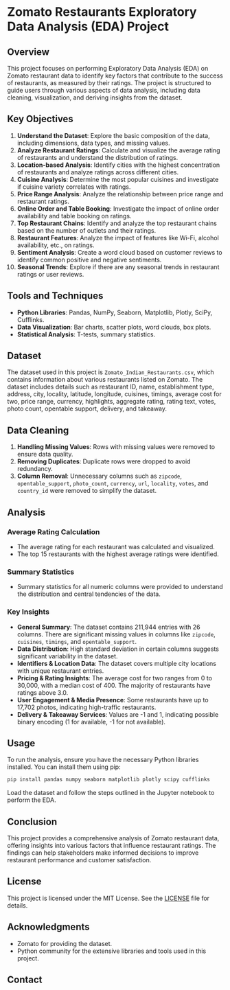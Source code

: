 # Zomato Restaurants Exploratory Data Analysis (EDA) Project

## Overview

This project focuses on performing Exploratory Data Analysis (EDA) on Zomato restaurant data to identify key factors that contribute to the success of restaurants, as measured by their ratings. The project is structured to guide users through various aspects of data analysis, including data cleaning, visualization, and deriving insights from the dataset.

## Key Objectives

1. **Understand the Dataset**: Explore the basic composition of the data, including dimensions, data types, and missing values.
2. **Analyze Restaurant Ratings**: Calculate and visualize the average rating of restaurants and understand the distribution of ratings.
3. **Location-based Analysis**: Identify cities with the highest concentration of restaurants and analyze ratings across different cities.
4. **Cuisine Analysis**: Determine the most popular cuisines and investigate if cuisine variety correlates with ratings.
5. **Price Range Analysis**: Analyze the relationship between price range and restaurant ratings.
6. **Online Order and Table Booking**: Investigate the impact of online order availability and table booking on ratings.
7. **Top Restaurant Chains**: Identify and analyze the top restaurant chains based on the number of outlets and their ratings.
8. **Restaurant Features**: Analyze the impact of features like Wi-Fi, alcohol availability, etc., on ratings.
9. **Sentiment Analysis**: Create a word cloud based on customer reviews to identify common positive and negative sentiments.
10. **Seasonal Trends**: Explore if there are any seasonal trends in restaurant ratings or user reviews.

## Tools and Techniques

- **Python Libraries**: Pandas, NumPy, Seaborn, Matplotlib, Plotly, SciPy, Cufflinks.
- **Data Visualization**: Bar charts, scatter plots, word clouds, box plots.
- **Statistical Analysis**: T-tests, summary statistics.

## Dataset

The dataset used in this project is `Zomato_Indian_Restaurants.csv`, which contains information about various restaurants listed on Zomato. The dataset includes details such as restaurant ID, name, establishment type, address, city, locality, latitude, longitude, cuisines, timings, average cost for two, price range, currency, highlights, aggregate rating, rating text, votes, photo count, opentable support, delivery, and takeaway.

## Data Cleaning

1. **Handling Missing Values**: Rows with missing values were removed to ensure data quality.
2. **Removing Duplicates**: Duplicate rows were dropped to avoid redundancy.
3. **Column Removal**: Unnecessary columns such as `zipcode`, `opentable_support`, `photo_count`, `currency`, `url`, `locality`, `votes`, and `country_id` were removed to simplify the dataset.

## Analysis

### Average Rating Calculation

- The average rating for each restaurant was calculated and visualized.
- The top 15 restaurants with the highest average ratings were identified.

### Summary Statistics

- Summary statistics for all numeric columns were provided to understand the distribution and central tendencies of the data.

### Key Insights

- **General Summary**: The dataset contains 211,944 entries with 26 columns. There are significant missing values in columns like `zipcode`, `cuisines`, `timings`, and `opentable_support`.
- **Data Distribution**: High standard deviation in certain columns suggests significant variability in the dataset.
- **Identifiers & Location Data**: The dataset covers multiple city locations with unique restaurant entries.
- **Pricing & Rating Insights**: The average cost for two ranges from 0 to 30,000, with a median cost of 400. The majority of restaurants have ratings above 3.0.
- **User Engagement & Media Presence**: Some restaurants have up to 17,702 photos, indicating high-traffic restaurants.
- **Delivery & Takeaway Services**: Values are -1 and 1, indicating possible binary encoding (1 for available, -1 for not available).

## Usage

To run the analysis, ensure you have the necessary Python libraries installed. You can install them using pip:

```bash
pip install pandas numpy seaborn matplotlib plotly scipy cufflinks
```

Load the dataset and follow the steps outlined in the Jupyter notebook to perform the EDA.

## Conclusion

This project provides a comprehensive analysis of Zomato restaurant data, offering insights into various factors that influence restaurant ratings. The findings can help stakeholders make informed decisions to improve restaurant performance and customer satisfaction.

## License

This project is licensed under the MIT License. See the [LICENSE](LICENSE) file for details.

## Acknowledgments

- Zomato for providing the dataset.
- Python community for the extensive libraries and tools used in this project.

## Contact


